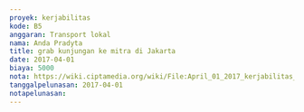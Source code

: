 ```yaml
---
proyek: kerjabilitas
kode: B5
anggaran: Transport lokal
nama: Anda Pradyta
title: grab kunjungan ke mitra di Jakarta
date: 2017-04-01
biaya: 5000
nota: https://wiki.ciptamedia.org/wiki/File:April_01_2017_kerjabilitas_B5_grab_4_anda.jpg
tanggalpelunasan: 2017-04-01
notapelunasan:
---
```

